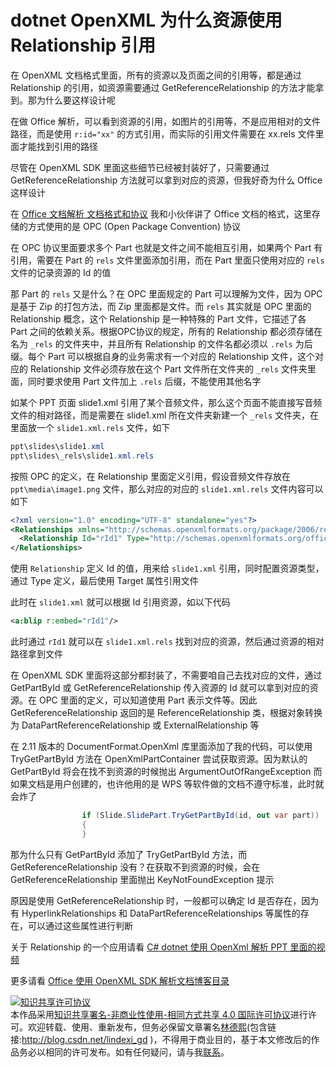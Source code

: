 
# dotnet OpenXML 为什么资源使用 Relationship 引用

在 OpenXML 文档格式里面，所有的资源以及页面之间的引用等，都是通过 Relationship 的引用，如资源需要通过 GetReferenceRelationship 的方法才能拿到。那为什么要这样设计呢

<!--more-->


<!-- CreateTime:7/8/2020 11:16:11 AM -->



在做 Office 解析，可以看到资源的引用，如图片的引用等，不是应用相对的文件路径，而是使用 `r:id="xx"` 的方式引用，而实际的引用文件需要在 xx.rels 文件里面才能找到引用的路径

尽管在 OpenXML SDK 里面这些细节已经被封装好了，只需要通过 GetReferenceRelationship 方法就可以拿到对应的资源，但我好奇为什么 Office 这样设计


在 [Office 文档解析 文档格式和协议](https://blog.lindexi.com/post/Office-%E6%96%87%E6%A1%A3%E8%A7%A3%E6%9E%90-%E6%96%87%E6%A1%A3%E6%A0%BC%E5%BC%8F%E5%92%8C%E5%8D%8F%E8%AE%AE.html ) 我和小伙伴讲了 Office 文档的格式，这里存储的方式使用的是 OPC (Open Package Convention) 协议

在 OPC 协议里面要求多个 Part 也就是文件之间不能相互引用，如果两个 Part 有引用，需要在 Part 的 `rels` 文件里面添加引用，而在 Part 里面只使用对应的 `rels` 文件的记录资源的 Id 的值

那 Part 的 `rels` 又是什么？在 OPC 里面规定的 Part 可以理解为文件，因为 OPC 是基于 Zip 的打包方法，而 Zip 里面都是文件。而 `rels` 其实就是 OPC 里面的 Relationship 概念，这个 Relationship 是一种特殊的 Part 文件，它描述了各 Part 之间的依赖关系。根据OPC协议的规定，所有的 Relationship 都必须存储在名为 `_rels` 的文件夹中，并且所有 Relationship 的文件名都必须以 `.rels` 为后缀。每个 Part 可以根据自身的业务需求有一个对应的 Relationship 文件，这个对应的 Relationship 文件必须存放在这个 Part 文件所在文件夹的 `_rels` 文件夹里面，同时要求使用 Part 文件加上 `.rels` 后缀，不能使用其他名字

如某个 PPT 页面 slide1.xml 引用了某个音频文件，那么这个页面不能直接写音频文件的相对路径，而是需要在 slide1.xml 所在文件夹新建一个 `_rels` 文件夹，在里面放一个 `slide1.xml.rels` 文件，如下

```csharp
ppt\slides\slide1.xml
ppt\slides\_rels\slide1.xml.rels
```

按照 OPC 的定义，在 Relationship 里面定义引用，假设音频文件存放在 `ppt\media\image1.png` 文件，那么对应的对应的 `slide1.xml.rels` 文件内容可以如下

```xml
<?xml version="1.0" encoding="UTF-8" standalone="yes"?>
<Relationships xmlns="http://schemas.openxmlformats.org/package/2006/relationships">
  <Relationship Id="rId1" Type="http://schemas.openxmlformats.org/officeDocument/2006/relationships/image" Target="../media/image1.png"/>
</Relationships>
```


使用 `Relationship` 定义 Id 的值，用来给 `slide1.xml` 引用，同时配置资源类型，通过 Type 定义，最后使用 Target 属性引用文件

此时在 `slide1.xml` 就可以根据 Id 引用资源，如以下代码

```xml
<a:blip r:embed="rId1"/>
```

此时通过 `rId1` 就可以在 `slide1.xml.rels` 找到对应的资源，然后通过资源的相对路径拿到文件

在 OpenXML SDK 里面将这部分都封装了，不需要咱自己去找对应的文件，通过 GetPartById 或 GetReferenceRelationship 传入资源的 Id 就可以拿到对应的资源。在 OPC 里面的定义，可以知道使用 Part 表示文件等。因此 GetReferenceRelationship 返回的是 ReferenceRelationship 类，根据对象转换为 DataPartReferenceRelationship 或 ExternalRelationship 等

在 2.11 版本的 DocumentFormat.OpenXml 库里面添加了我的代码，可以使用 TryGetPartById 方法在 OpenXmlPartContainer 尝试获取资源。因为默认的 GetPartById 将会在找不到资源的时候抛出 ArgumentOutOfRangeException 而如果文档是用户创建的，也许他用的是 WPS 等软件做的文档不遵守标准，此时就会炸了

```csharp
                if (Slide.SlidePart.TryGetPartById(id, out var part))
                {
                }
```

那为什么只有 GetPartById 添加了 TryGetPartById 方法，而 GetReferenceRelationship 没有？在获取不到资源的时候，会在 GetReferenceRelationship 里面抛出 KeyNotFoundException 提示

原因是使用 GetReferenceRelationship 时，一般都可以确定 Id 是否存在，因为有 HyperlinkRelationships 和 DataPartReferenceRelationships 等属性的存在，可以通过这些属性进行判断

关于 Relationship 的一个应用请看 [C# dotnet 使用 OpenXml 解析 PPT 里面的视频](https://blog.lindexi.com/post/C-dotnet-%E4%BD%BF%E7%94%A8-OpenXml-%E8%A7%A3%E6%9E%90-PPT-%E9%87%8C%E9%9D%A2%E7%9A%84%E8%A7%86%E9%A2%91.html)

更多请看 [Office 使用 OpenXML SDK 解析文档博客目录](https://blog.lindexi.com/post/Office-%E4%BD%BF%E7%94%A8-OpenXML-SDK-%E8%A7%A3%E6%9E%90%E6%96%87%E6%A1%A3%E5%8D%9A%E5%AE%A2%E7%9B%AE%E5%BD%95.html )





<a rel="license" href="http://creativecommons.org/licenses/by-nc-sa/4.0/"><img alt="知识共享许可协议" style="border-width:0" src="https://licensebuttons.net/l/by-nc-sa/4.0/88x31.png" /></a><br />本作品采用<a rel="license" href="http://creativecommons.org/licenses/by-nc-sa/4.0/">知识共享署名-非商业性使用-相同方式共享 4.0 国际许可协议</a>进行许可。欢迎转载、使用、重新发布，但务必保留文章署名[林德熙](http://blog.csdn.net/lindexi_gd)(包含链接:http://blog.csdn.net/lindexi_gd )，不得用于商业目的，基于本文修改后的作品务必以相同的许可发布。如有任何疑问，请与我[联系](mailto:lindexi_gd@163.com)。